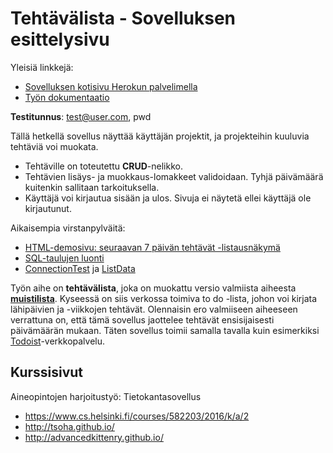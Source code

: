 # Tehtävälista - Sovelluksen esittelysivu

Yleisiä linkkejä:

* [Sovelluksen kotisivu Herokun palvelimella](http://tlist.herokuapp.com)
* [Työn dokumentaatio](doc/dokumentaatio.pdf)

**Testitunnus**: test@user.com, pwd

Tällä hetkellä sovellus näyttää käyttäjän projektit, ja projekteihin kuuluvia tehtäviä voi muokata.

* Tehtäville on toteutettu **CRUD**-nelikko.
* Tehtävien lisäys- ja muokkaus-lomakkeet validoidaan. Tyhjä päivämäärä kuitenkin sallitaan tarkoituksella.
* Käyttäjä voi kirjautua sisään ja ulos. Sivuja ei näytetä ellei käyttäjä ole kirjautunut.

Aikaisempia virstanpylväitä:

* [HTML-demosivu: seuraavan 7 päivän tehtävät -listausnäkymä](http://tlist.herokuapp.com/html-demo/index.html)
* [SQL-taulujen luonti](sql/)
* [ConnectionTest](http://tlist.herokuapp.com/connectiontest/index.html) ja [ListData](http://tlist.herokuapp.com/listData)

Työn aihe on **tehtävälista**, joka on muokattu versio valmiista aiheesta **[muistilista](http://advancedkittenry.github.io/suunnittelu_ja_tyoymparisto/aiheet/Muistilista.html)**. Kyseessä on siis verkossa toimiva to do -lista, johon voi kirjata lähipäivien ja -viikkojen tehtävät. Olennaisin ero valmiiseen aiheeseen verrattuna on, että tämä sovellus jaottelee tehtävät ensisijaisesti päivämäärän mukaan. Täten sovellus toimii samalla tavalla kuin esimerkiksi [Todoist](http://todoist.com)-verkkopalvelu.

## Kurssisivut

Aineopintojen harjoitustyö: Tietokantasovellus

* https://www.cs.helsinki.fi/courses/582203/2016/k/a/2
* http://tsoha.github.io/
* http://advancedkittenry.github.io/
